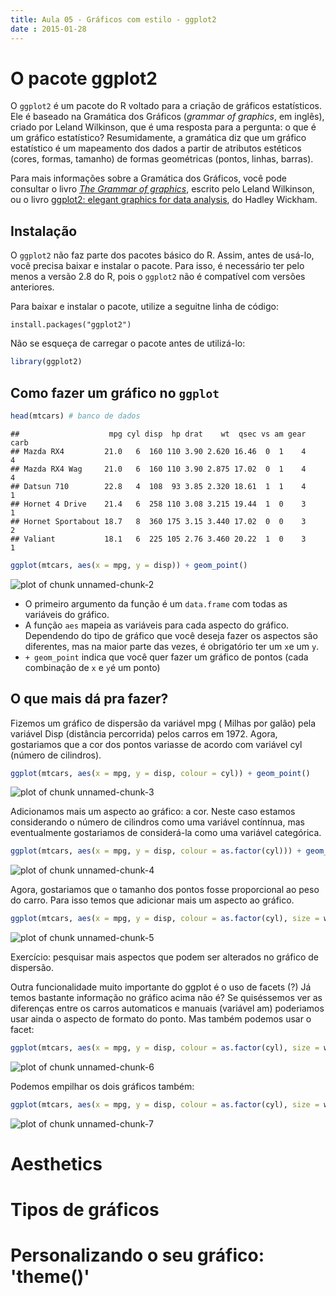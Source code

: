 ```yaml
---
title: Aula 05 - Gráficos com estilo - ggplot2
date : 2015-01-28
---
```


# O pacote ggplot2

O `ggplot2` é um pacote do R voltado para a criação de gráficos estatísticos. Ele é baseado na Gramática dos Gráficos (*grammar of graphics*, em inglês), criado por Leland Wilkinson, que é uma resposta para a pergunta: o que é um gráfico estatístico? Resumidamente, a gramática diz que um gráfico estatístico é um mapeamento dos dados a partir de atributos estéticos (cores, formas, tamanho) de formas geométricas (pontos, linhas, barras).

Para mais informações sobre a Gramática dos Gráficos, você pode consultar o livro [*The Grammar of graphics*](http://www.springer.com/statistics/computational+statistics/book/978-0-387-24544-7), escrito pelo Leland Wilkinson, ou o livro [ggplot2: elegant graphics for data analysis](http://ggplot2.org/book/), do Hadley Wickham.

## Instalação

O `ggplot2` não faz parte dos pacotes básico do R. Assim, antes de usá-lo, você precisa baixar e instalar o pacote. Para isso, é necessário ter pelo menos a versão 2.8 do R, pois o `ggplot2` não é compatível com versões anteriores.

Para baixar e instalar o pacote, utilize a seguitne linha de código:

```{}
install.packages("ggplot2")
```
Não se esqueça de carregar o pacote antes de utilizá-lo:


```r
library(ggplot2)
```

## Como fazer um gráfico no `ggplot`


```r
head(mtcars) # banco de dados
```

```
##                    mpg cyl disp  hp drat    wt  qsec vs am gear carb
## Mazda RX4         21.0   6  160 110 3.90 2.620 16.46  0  1    4    4
## Mazda RX4 Wag     21.0   6  160 110 3.90 2.875 17.02  0  1    4    4
## Datsun 710        22.8   4  108  93 3.85 2.320 18.61  1  1    4    1
## Hornet 4 Drive    21.4   6  258 110 3.08 3.215 19.44  1  0    3    1
## Hornet Sportabout 18.7   8  360 175 3.15 3.440 17.02  0  0    3    2
## Valiant           18.1   6  225 105 2.76 3.460 20.22  1  0    3    1
```

```r
ggplot(mtcars, aes(x = mpg, y = disp)) + geom_point()
```

![plot of chunk unnamed-chunk-2](assets/fig/unnamed-chunk-2.png) 

* O primeiro argumento da função é um `data.frame` com todas as variáveis do gráfico.
* A função `aes` mapeia as variáveis para cada aspecto do gráfico. Dependendo do tipo de gráfico que você deseja fazer os aspectos são diferentes, mas na maior parte das vezes, é obrigatório ter um `x`e um `y`.
* `+ geom_point` indica que você quer fazer um gráfico de pontos (cada combinação de `x` e `y`é um ponto)

## O que mais dá pra fazer?

Fizemos um gráfico de dispersão da variável mpg ( Milhas por galão) pela variável Disp (distância percorrida) pelos carros em 1972. Agora, gostariamos que a cor dos pontos variasse de acordo com  variável cyl (número de cilindros).


```r
ggplot(mtcars, aes(x = mpg, y = disp, colour = cyl)) + geom_point()
```

![plot of chunk unnamed-chunk-3](assets/fig/unnamed-chunk-3.png) 

Adicionamos mais um aspecto ao gráfico: a cor. Neste caso estamos considerando o número de cilindros como uma variável contínnua, mas eventualmente gostariamos de considerá-la como uma variável categórica.


```r
ggplot(mtcars, aes(x = mpg, y = disp, colour = as.factor(cyl))) + geom_point()
```

![plot of chunk unnamed-chunk-4](assets/fig/unnamed-chunk-4.png) 

Agora, gostariamos que o tamanho dos pontos fosse proporcional ao peso do carro. Para isso temos que adicionar mais um aspecto ao gráfico.


```r
ggplot(mtcars, aes(x = mpg, y = disp, colour = as.factor(cyl), size = wt)) + geom_point()
```

![plot of chunk unnamed-chunk-5](assets/fig/unnamed-chunk-5.png) 

Exercício: pesquisar mais aspectos que podem ser alterados no gráfico de dispersão.

Outra funcionalidade muito importante do ggplot é o uso de facets (?) Já temos bastante informação no gráfico acima não é? Se quiséssemos ver as diferenças entre os carros automaticos e manuais (variável am) poderiamos usar ainda o aspecto de formato do ponto. Mas também podemos usar o facet:


```r
ggplot(mtcars, aes(x = mpg, y = disp, colour = as.factor(cyl), size = wt)) + geom_point() + facet_grid(.~am)
```

![plot of chunk unnamed-chunk-6](assets/fig/unnamed-chunk-6.png) 

Podemos empilhar os dois gráficos também:


```r
ggplot(mtcars, aes(x = mpg, y = disp, colour = as.factor(cyl), size = wt)) + geom_point() + facet_grid(am~.)
```

![plot of chunk unnamed-chunk-7](assets/fig/unnamed-chunk-7.png) 



# Aesthetics

# Tipos de gráficos

# Personalizando o seu gráfico: 'theme()' 
